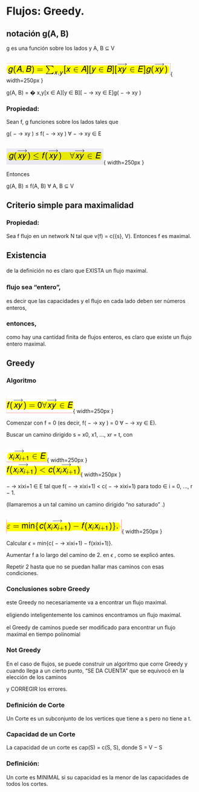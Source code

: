 # Flujos: Greedy.

## notación g(A, B)

g es una función sobre los lados y A, B  $\subseteq$  V

\
![8a](./imgs/04_Flujos2Greedy_2023_v2/8a.png){ width=250px }

g(A, B) = � x,y[x  $\in$  A][y  $\in$  B][  $-$ → xy  $\in$  E]g(  $-$ → xy )


### Propiedad:

Sean f, g funciones sobre los lados tales que

g(  $-$ → xy )  $\leq$  f(  $-$ → xy )  $\forall$   $-$ → xy  $\in$  E

\
![8b](./imgs/04_Flujos2Greedy_2023_v2/8b.png){ width=250px }

Entonces

g(A, B)  $\leq$  f(A, B)  $\forall$ A, B  $\subseteq$  V


## Criterio simple para maximalidad


### Propiedad:

Sea f ﬂujo en un network N tal que v(f) = c({s}, V). Entonces f es maximal.


## Existencia

de la deﬁnición no es claro que EXISTA un ﬂujo maximal.


### ﬂujo sea “entero”,
es decir que las capacidades y el ﬂujo en cada lado deben ser números enteros,


### entonces,
como hay una cantidad ﬁnita de ﬂujos enteros, es claro que existe un ﬂujo entero maximal.


## Greedy


### Algoritmo

\
![21a](./imgs/04_Flujos2Greedy_2023_v2/21a.png){ width=250px }

Comenzar con f = 0 (es decir, f(  $-$ → xy ) = 0 $\forall$   $-$ → xy  $\in$  E).

Buscar un camino dirigido s = x0, x1, ..., xr = t, con

\
![21b](./imgs/04_Flujos2Greedy_2023_v2/21b.png){ width=250px }
\
![21c](./imgs/04_Flujos2Greedy_2023_v2/21c.png){ width=250px }

  $-$ → xixi+1  $\in$  E tal que f(  $-$ → xixi+1) < c(  $-$ → xixi+1) para todo
 $\in$  i = 0, ..., r  $-$  1.

(llamaremos a un tal camino un camino dirigido “no saturado” .)

\
![21d](./imgs/04_Flujos2Greedy_2023_v2/21d.png){ width=250px }

Calcular  $\epsilon$  = min{c(  $-$ → xixi+1)  $-$  f(xixi+1)}.

Aumentar f a lo largo del camino de 2. en  $\epsilon$ , como se explicó antes.

Repetir 2 hasta que no se puedan hallar mas caminos con esas condiciones.


### Conclusiones sobre Greedy

este Greedy no necesariamente va a encontrar un ﬂujo maximal.

eligiendo inteligentemente los caminos encontramos un ﬂujo maximal.

el Greedy de caminos puede ser modiﬁcado para encontrar un ﬂujo maximal en tiempo polinomial


### Not Greedy

En el caso de ﬂujos, se puede construir un algoritmo que corre Greedy y cuando llega a un cierto punto, “SE DA CUENTA” que se equivocó en la elección de los caminos

y CORREGIR los errores.


### Deﬁnición de Corte

Un Corte es un subconjunto de los vertices que tiene a s pero no tiene a t.


### Capacidad de un Corte

La capacidad de un corte es cap(S) = c(S, S), donde S = V  $-$  S


### Deﬁnición:
Un corte es MINIMAL si su capacidad es la menor de las capacidades de todos los cortes.